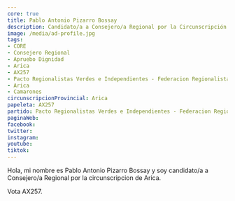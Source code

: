 ```yaml
---
core: true
title: Pablo Antonio Pizarro Bossay
description: Candidato/a a Consejero/a Regional por la Circunscripción de Arica
image: /media/ad-profile.jpg
tags:
- CORE
- Consejero Regional
- Apruebo Dignidad
- Arica
- AX257
- Pacto Regionalistas Verdes e Independientes - Federacion Regionalista Verde Social - Partido Republicano De Chile
- Arica
- Camarones
circunscripcionProvincial: Arica
papeleta: AX257
partido: Pacto Regionalistas Verdes e Independientes - Federacion Regionalista Verde Social - Partido Republicano De Chile
paginaWeb:
facebook:
twitter:
instagram:
youtube:
tiktok:
---
```

Hola, mi nombre es Pablo Antonio Pizarro Bossay y soy candidato/a a Consejero/a Regional por la circunscripcion de Arica.

Vota AX257.